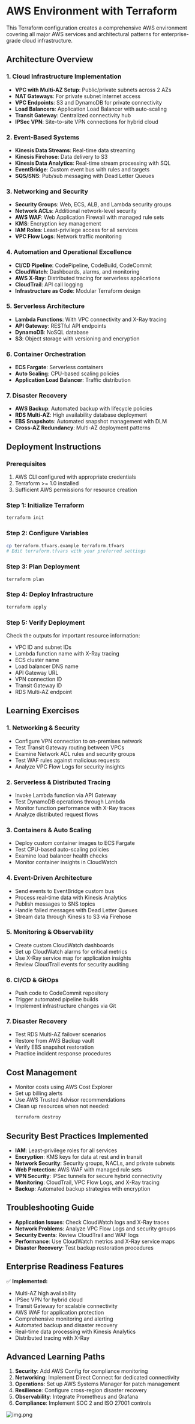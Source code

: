 # AWS Environment with Terraform

This Terraform configuration creates a comprehensive AWS environment covering all major AWS services and architectural patterns for enterprise-grade cloud infrastructure.

## Architecture Overview

### 1. Cloud Infrastructure Implementation
- **VPC with Multi-AZ Setup**: Public/private subnets across 2 AZs
- **NAT Gateways**: For private subnet internet access
- **VPC Endpoints**: S3 and DynamoDB for private connectivity
- **Load Balancers**: Application Load Balancer with auto-scaling
- **Transit Gateway**: Centralized connectivity hub
- **IPSec VPN**: Site-to-site VPN connections for hybrid cloud

### 2. Event-Based Systems
- **Kinesis Data Streams**: Real-time data streaming
- **Kinesis Firehose**: Data delivery to S3
- **Kinesis Data Analytics**: Real-time stream processing with SQL
- **EventBridge**: Custom event bus with rules and targets
- **SQS/SNS**: Pub/sub messaging with Dead Letter Queues

### 3. Networking and Security
- **Security Groups**: Web, ECS, ALB, and Lambda security groups
- **Network ACLs**: Additional network-level security
- **AWS WAF**: Web Application Firewall with managed rule sets
- **KMS**: Encryption key management
- **IAM Roles**: Least-privilege access for all services
- **VPC Flow Logs**: Network traffic monitoring

### 4. Automation and Operational Excellence
- **CI/CD Pipeline**: CodePipeline, CodeBuild, CodeCommit
- **CloudWatch**: Dashboards, alarms, and monitoring
- **AWS X-Ray**: Distributed tracing for serverless applications
- **CloudTrail**: API call logging
- **Infrastructure as Code**: Modular Terraform design

### 5. Serverless Architecture
- **Lambda Functions**: With VPC connectivity and X-Ray tracing
- **API Gateway**: RESTful API endpoints
- **DynamoDB**: NoSQL database
- **S3**: Object storage with versioning and encryption

### 6. Container Orchestration
- **ECS Fargate**: Serverless containers
- **Auto Scaling**: CPU-based scaling policies
- **Application Load Balancer**: Traffic distribution

### 7. Disaster Recovery
- **AWS Backup**: Automated backup with lifecycle policies
- **RDS Multi-AZ**: High availability database deployment
- **EBS Snapshots**: Automated snapshot management with DLM
- **Cross-AZ Redundancy**: Multi-AZ deployment patterns

## Deployment Instructions

### Prerequisites
1. AWS CLI configured with appropriate credentials
2. Terraform >= 1.0 installed
3. Sufficient AWS permissions for resource creation

### Step 1: Initialize Terraform
```bash
terraform init
```

### Step 2: Configure Variables
```bash
cp terraform.tfvars.example terraform.tfvars
# Edit terraform.tfvars with your preferred settings
```

### Step 3: Plan Deployment
```bash
terraform plan
```

### Step 4: Deploy Infrastructure
```bash
terraform apply
```

### Step 5: Verify Deployment
Check the outputs for important resource information:
- VPC ID and subnet IDs
- Lambda function name with X-Ray tracing
- ECS cluster name
- Load balancer DNS name
- API Gateway URL
- VPN connection ID
- Transit Gateway ID
- RDS Multi-AZ endpoint

## Learning Exercises

### 1. Networking & Security
- Configure VPN connection to on-premises network
- Test Transit Gateway routing between VPCs
- Examine Network ACL rules and security groups
- Test WAF rules against malicious requests
- Analyze VPC Flow Logs for security insights

### 2. Serverless & Distributed Tracing
- Invoke Lambda function via API Gateway
- Test DynamoDB operations through Lambda
- Monitor function performance with X-Ray traces
- Analyze distributed request flows

### 3. Containers & Auto Scaling
- Deploy custom container images to ECS Fargate
- Test CPU-based auto-scaling policies
- Examine load balancer health checks
- Monitor container insights in CloudWatch

### 4. Event-Driven Architecture
- Send events to EventBridge custom bus
- Process real-time data with Kinesis Analytics
- Publish messages to SNS topics
- Handle failed messages with Dead Letter Queues
- Stream data through Kinesis to S3 via Firehose

### 5. Monitoring & Observability
- Create custom CloudWatch dashboards
- Set up CloudWatch alarms for critical metrics
- Use X-Ray service map for application insights
- Review CloudTrail events for security auditing

### 6. CI/CD & GitOps
- Push code to CodeCommit repository
- Trigger automated pipeline builds
- Implement infrastructure changes via Git

### 7. Disaster Recovery
- Test RDS Multi-AZ failover scenarios
- Restore from AWS Backup vault
- Verify EBS snapshot restoration
- Practice incident response procedures

## Cost Management
- Monitor costs using AWS Cost Explorer
- Set up billing alerts
- Use AWS Trusted Advisor recommendations
- Clean up resources when not needed:
  ```bash
  terraform destroy
  ```

## Security Best Practices Implemented
- **IAM**: Least-privilege roles for all services
- **Encryption**: KMS keys for data at rest and in transit
- **Network Security**: Security groups, NACLs, and private subnets
- **Web Protection**: AWS WAF with managed rule sets
- **VPN Security**: IPSec tunnels for secure hybrid connectivity
- **Monitoring**: CloudTrail, VPC Flow Logs, and X-Ray tracing
- **Backup**: Automated backup strategies with encryption

## Troubleshooting Guide
- **Application Issues**: Check CloudWatch logs and X-Ray traces
- **Network Problems**: Analyze VPC Flow Logs and security groups
- **Security Events**: Review CloudTrail and WAF logs
- **Performance**: Use CloudWatch metrics and X-Ray service maps
- **Disaster Recovery**: Test backup restoration procedures

## Enterprise Readiness Features
✅ **Implemented:**
- Multi-AZ high availability
- IPSec VPN for hybrid cloud
- Transit Gateway for scalable connectivity
- AWS WAF for application protection
- Comprehensive monitoring and alerting
- Automated backup and disaster recovery
- Real-time data processing with Kinesis Analytics
- Distributed tracing with X-Ray

## Advanced Learning Paths
1. **Security**: Add AWS Config for compliance monitoring
2. **Networking**: Implement Direct Connect for dedicated connectivity
3. **Operations**: Set up AWS Systems Manager for patch management
4. **Resilience**: Configure cross-region disaster recovery
5. **Observability**: Integrate Prometheus and Grafana
6. **Compliance**: Implement SOC 2 and ISO 27001 controls

![img.png](img.png)